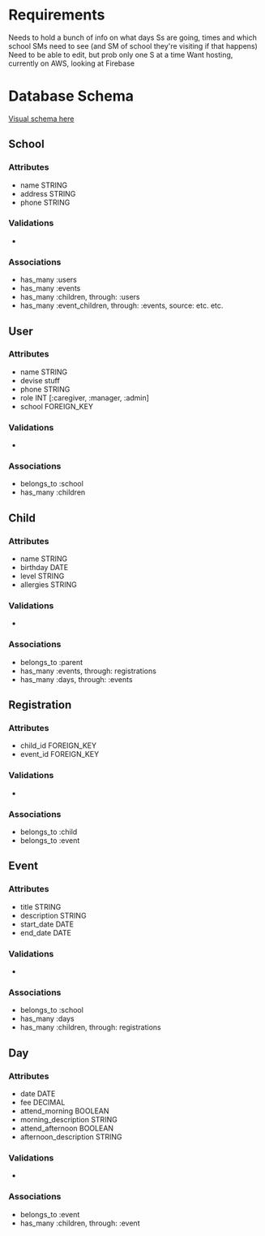 # Requirements

Needs to hold a bunch of info on what days Ss are going, times and which school
SMs need to see (and SM of school they're visiting if that happens)
Need to be able to edit, but prob only one S at a time
Want hosting, currently on AWS, looking at Firebase

# Database Schema
[Visual schema here](https://lucid.app/lucidchart/582c392f-7113-4fb7-9a93-8697af8fa27d/edit?invitationId=inv_4ec19f91-a432-4b99-a0d2-09d50b682b5f)

## School
### Attributes
- name STRING
- address STRING
- phone STRING

### Validations
- 

### Associations
- has_many :users
- has_many :events
- has_many :children, through: :users
- has_many :event_children, through: :events, source: etc. etc.

## User
### Attributes
- name STRING
- devise stuff
- phone STRING
- role INT [:caregiver, :manager, :admin]
- school FOREIGN_KEY

### Validations
- 

### Associations
- belongs_to :school
- has_many :children


## Child
### Attributes
- name STRING
- birthday DATE
- level STRING
- allergies STRING 

### Validations
- 

### Associations
- belongs_to :parent
- has_many :events, through: registrations
- has_many :days, through: :events


## Registration
### Attributes
- child_id FOREIGN_KEY
- event_id FOREIGN_KEY

### Validations
- 

### Associations
- belongs_to :child
- belongs_to :event

## Event
### Attributes
- title STRING
- description STRING
- start_date DATE
- end_date DATE

### Validations
- 

### Associations
- belongs_to :school
- has_many :days
- has_many :children, through: registrations


## Day
### Attributes
- date DATE
- fee DECIMAL
- attend_morning BOOLEAN
- morning_description STRING
- attend_afternoon BOOLEAN
- afternoon_description STRING

### Validations
- 

### Associations
- belongs_to :event
- has_many :children, through: :event